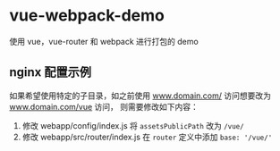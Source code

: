 # vue-webpack-demo
使用 vue，vue-router 和 webpack 进行打包的 demo

## nginx 配置示例
如果希望使用特定的子目录，如之前使用 www.domain.com/ 访问想要改为 www.domain.com/vue 访问，
则需要修改如下内容：
1. 修改 webapp/config/index.js 将 `assetsPublicPath` 改为 `/vue/`
2. 修改 webapp/src/router/index.js 在 `router` 定义中添加 `base: '/vue/'`